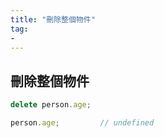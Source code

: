 ```yaml
---
title: "刪除整個物件"
tag: 
- 
---
```


##  刪除整個物件
```js
delete person.age;

person.age;			// undefined
```